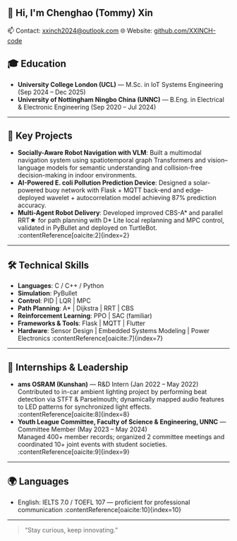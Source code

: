 ## 👋 Hi, I'm Chenghao (Tommy) Xin 


📫 Contact: xxinch2024@outlook.com 
🌐 Website: [github.com/XXINCH-code](https://github.com/XXINCH-code) 
## 🎓 Education

- **University College London (UCL)** — M.Sc. in IoT Systems Engineering (Sep 2024 – Dec 2025) 
- **University of Nottingham Ningbo China (UNNC)** — B.Eng. in Electrical & Electronic Engineering (Sep 2020 – Jul 2024)

---

## 🚀 Key Projects

- **Socially-Aware Robot Navigation with VLM**: Built a multimodal navigation system using spatiotemporal graph Transformers and vision–language models for semantic understanding and collision-free decision-making in indoor environments.   
- **AI-Powered E. coli Pollution Prediction Device**: Designed a solar-powered buoy network with Flask + MQTT back-end and edge-deployed wavelet + autocorrelation model achieving 87% prediction accuracy.   
- **Multi-Agent Robot Delivery**: Developed improved CBS-A* and parallel RRT★ for path planning with D* Lite local replanning and MPC control, validated in PyBullet and deployed on TurtleBot. :contentReference[oaicite:2]{index=2}  

---

## 🛠 Technical Skills

- **Languages**: C / C++ / Python  
- **Simulation**: PyBullet  
- **Control**: PID | LQR | MPC  
- **Path Planning**: A* | Dijkstra | RRT | CBS  
- **Reinforcement Learning**: PPO | SAC (familiar)  
- **Frameworks & Tools**: Flask | MQTT | Flutter  
- **Hardware**: Sensor Design | Embedded Systems Modeling | Power Electronics :contentReference[oaicite:7]{index=7}  

---

## 💼 Internships & Leadership

- **ams OSRAM (Kunshan)** — R&D Intern (Jan 2022 – May 2022)  
  Contributed to in-car ambient lighting project by performing beat detection via STFT & Parselmouth; dynamically mapped audio features to LED patterns for synchronized light effects. :contentReference[oaicite:8]{index=8}  
- **Youth League Committee, Faculty of Science & Engineering, UNNC** — Committee Member (May 2023 – May 2024)  
  Managed 400+ member records; organized 2 committee meetings and coordinated 10+ joint events with student societies. :contentReference[oaicite:9]{index=9}  

---

## 🌍 Languages

- English: IELTS 7.0 / TOEFL 107 — proficient for professional communication :contentReference[oaicite:10]{index=10}  

---

> “Stay curious, keep innovating.”  

